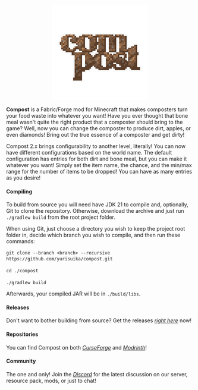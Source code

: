 <p align="center"><img src="https://github.com/yurisuika/Compost/blob/Fabric-1.18.x/src/main/resources/assets/compost/icon.png?raw=true" width="256" height="256"></p>

**Compost** is a Fabric/Forge mod for Minecraft that makes composters turn your food waste into whatever you want! Have you ever thought that bone meal wasn't quite the right product that a composter should bring to the game? Well, now you can change the composter to produce dirt, apples, or even diamonds! Bring out the true essence of a composter and get dirty!

Compost 2.x brings configurability to another level, literally! You can now have different configurations based on the world name. The default configuration has entries for both dirt and bone meal, but you can make it whatever you want! Simply set the item name, the chance, and the min/max range for the number of items to be dropped! You can have as many entries as you desire!

#### Compiling

To build from source you will need have JDK 21 to compile and, optionally, Git to clone the repository. Otherwise, download the archive and just run `./gradlew build` from the root project folder.

When using Git, just choose a directory you wish to keep the project root folder in, decide which branch you wish to compile, and then run these commands:

```shell script
git clone --branch <branch> --recursive https://github.com/yurisuika/compost.git

cd ./compost

./gradlew build
```

Afterwards, your compiled JAR will be in `./build/libs`.

#### Releases

Don't want to bother building from source? Get the releases *[right here](https://github.com/yurisuika/Compost/releases)* now!

#### Repositories

You can find Compost on both *[CurseForge](https://www.curseforge.com/minecraft/mc-mods/compost)* and *[Modrinth](https://modrinth.com/mod/compost)*!

#### Community

The one and only! Join the *[Discord](https://discord.gg/0zdNEkQle7Qg9C1H)* for the latest discussion on our server, resource pack, mods, or just to chat!
